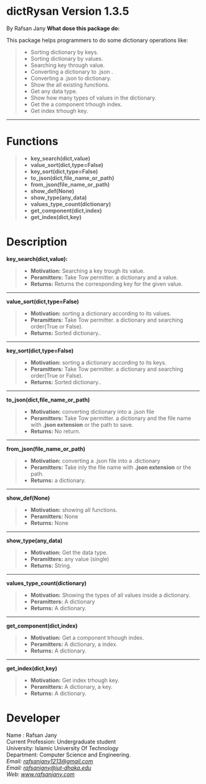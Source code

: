 ﻿dictRysan Version 1.3.5
===================
By Rafsan Jany
**What dose this package do:**

This package helps programmers to do some dictionary operations like:

> - Sorting dictionary by keys.
> - Sorting dictionary by values.
> - Searching key through value.
> - Converting a dictionary to .json .
> - Converting a .json to dictionary.
> - Show the all existing functions.
> - Get any data type.
> - Show how many types of values in the dictionary.
> - Get the a component trhough index.
> - Get index trhough key.


----------


Functions
========



> - **key_search(dict,value)**
> - **value_sort(dict,type=False)**
> - **key_sort(dict,type=False)**
> - **to_json(dict,file_name_or_path)**
> - **from_json(file_name_or_path)**
> - **show_def(None)**
> - **show_type(any_data)**
> - **values_type_count(dictionary)**
> - **get_component(dict,index)**
> - **get_index(dict,key)**




Description
============



**key_search(dict,value):**
>- **Motivation:** Searching a key trough its value.
>- **Peramitters:** Take Tow permitter. a dictionary and a value.
>- **Returns:** Returns the corresponding key for the given value.
--------
**value_sort(dict,type=False)**
>- **Motivation:** sorting a dictionary according to its values.
>- **Peramitters:** Take Tow permitter. a dictionary and searching order(True or False).
>- **Returns:** Sorted dictionary..
-------
**key_sort(dict,type=False)**
>- **Motivation:** sorting a dictionary according to its keys.
>- **Peramitters:** Take Tow permitter. a dictionary and searching order(True or False).
>- **Returns:** Sorted dictionary..
------

**to_json(dict,file_name_or_path)**
>- **Motivation:** converting dictionary into a .json file
>- **Peramitters:** Take Tow permitter. a dictionary and the file name with **.json extension** or the path to save.
>- **Returns:**  No return.
------
**from_json(file_name_or_path)**
>- **Motivation:** converting a .json file into a .dictionary
>- **Peramitters:** Take inly the file name with **.json extension** or the path.
>- **Returns:**  a dictionary.
-----



**show_def(None)**
>- **Motivation:** showing all functions.
>- **Peramitters:** None
>- **Returns:** None
-----
**show_type(any_data)**
>- **Motivation:** Get the data type.
>- **Peramitters:** any value (single)
>- **Returns:**  String.
----
**values_type_count(dictionary)**
>- **Motivation:** Showing the types of all values inside a dictionary.
>- **Peramitters:** A dictionary
>- **Returns:**  A dictionary.

----
**get_component(dict,index)**
>- **Motivation:** Get a component trhough index.
>- **Peramitters:** A dictionary, a index.
>- **Returns:**  A dictionary.


----
**get_index(dict,key)**
>- **Motivation:** Get index trhough key.
>- **Peramitters:** A dictionary, a key.
>- **Returns:**  A dictionary.

Developer
======

Name : Rafsan Jany<br>
Current Profession: Undergraduate student<br>
University: Islamic University Of Technology<br>
Department: Computer Science and Engineering.<br>
<I>Email: rafsanjany1213@gmail.com<br>
<I>Email: rafsanjany@iut-dhaka.edu<br>
<I>Web: www.rafsanjany.com<br>